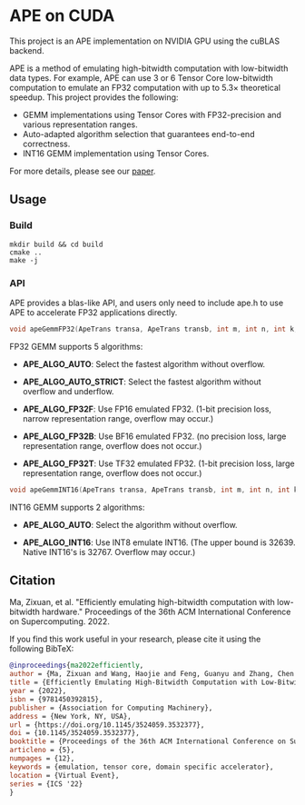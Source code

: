 # APE on CUDA

This project is an APE implementation on NVIDIA GPU using the cuBLAS backend.

APE is a method of emulating high-bitwidth computation with low-bitwidth data types.
For example, APE can use $3$ or $6$ Tensor Core low-bitwidth computation to emulate an FP32 computation with up to $5.3\times$ theoretical speedup.
This project provides the following:

* GEMM implementations using Tensor Cores with FP32-precision and various representation ranges.
* Auto-adapted algorithm selection that guarantees end-to-end correctness.
* INT16 GEMM implementation using Tensor Cores.

For more details, please see our [paper](https://dl.acm.org/doi/abs/10.1145/3524059.3532377).

## Usage

### Build

```shell
mkdir build && cd build
cmake ..
make -j
```

### API

APE provides a blas-like API, and users only need to include ape.h to use APE to accelerate FP32 applications directly.

```c++
void apeGemmFP32(ApeTrans transa, ApeTrans transb, int m, int n, int k, const float *alpha, const float *A, int lda, const float *B, int ldb, const float *beta, float *C, int ldc, const ApeAlgo algo = APE_ALGO_AUTO);
```

FP32 GEMM supports $5$ algorithms:

* **APE_ALGO_AUTO**: Select the fastest algorithm without overflow.

* **APE_ALGO_AUTO_STRICT**: Select the fastest algorithm without overflow and underflow.

* **APE_ALGO_FP32F**: Use FP16 emulated FP32. (1-bit precision loss, narrow representation range, overflow may occur.)

* **APE_ALGO_FP32B**: Use BF16 emulated FP32. (no precision loss, large representation range, overflow does not occur.)

* **APE_ALGO_FP32T**: Use TF32 emulated FP32. (1-bit precision loss, large representation range, overflow does not occur.)

```c++
void apeGemmINT16(ApeTrans transa, ApeTrans transb, int m, int n, int k, const int16_t *alpha, const int16_t *A, int lda, const int16_t *B, int ldb, const int32_t *beta, int32_t *C, int ldc, ApeAlgo algo = APE_ALGO_AUTO);
```

INT16 GEMM supports $2$ algorithms:

* **APE_ALGO_AUTO**: Select the algorithm without overflow.

* **APE_ALGO_INT16**: Use INT8 emulate INT16. (The upper bound is $32639$. Native INT16's is $32767$. Overflow may occur.)


## Citation

Ma, Zixuan, et al. "Efficiently emulating high-bitwidth computation with low-bitwidth hardware." Proceedings of the 36th ACM International Conference on Supercomputing. 2022.

If you find this work useful in your research, please cite it using the following BibTeX:

```bibtex
@inproceedings{ma2022efficiently,
author = {Ma, Zixuan and Wang, Haojie and Feng, Guanyu and Zhang, Chen and Xie, Lei and He, Jiaao and Chen, Shengqi and Zhai, Jidong},
title = {Efficiently Emulating High-Bitwidth Computation with Low-Bitwidth Hardware},
year = {2022},
isbn = {9781450392815},
publisher = {Association for Computing Machinery},
address = {New York, NY, USA},
url = {https://doi.org/10.1145/3524059.3532377},
doi = {10.1145/3524059.3532377},
booktitle = {Proceedings of the 36th ACM International Conference on Supercomputing},
articleno = {5},
numpages = {12},
keywords = {emulation, tensor core, domain specific accelerator},
location = {Virtual Event},
series = {ICS '22}
}
```
